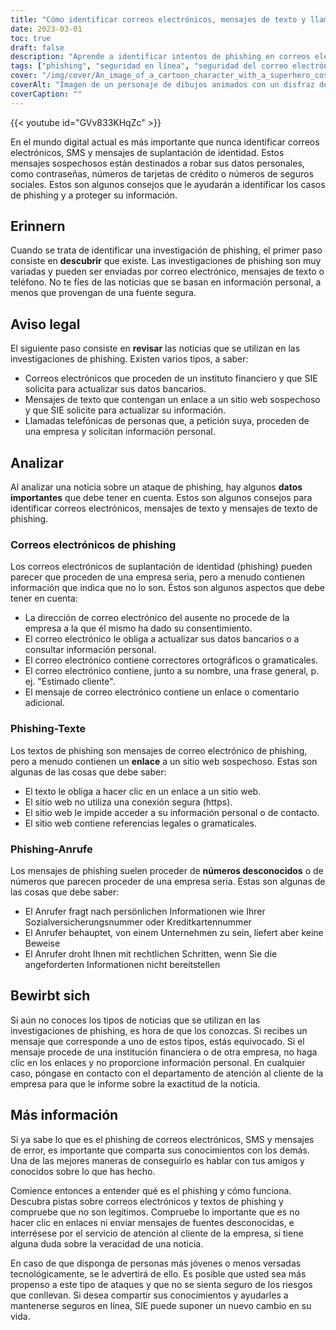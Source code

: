 ```yaml
---
title: "Cómo identificar correos electrónicos, mensajes de texto y llamadas de phishing"
date: 2023-03-01
toc: true
draft: false
description: "Aprende a identificar intentos de phishing en correos electrónicos, textos y llamadas para mantener a salvo tu información personal".
tags: ["phishing", "seguridad en línea", "seguridad del correo electrónico", "ciberseguridad", "seguridad en Internet", "correos electrónicos de phishing", "mensajes de texto de phishing", "llamadas de phishing", "amenazas digitales", "robo de identidad", "protección de datos", "fraude en línea", "estafas en línea", "privacidad en línea", "consejos de seguridad en línea", "ciberdelincuencia", "seguridad de la información", "seguridad de contraseñas", "seguridad de datos", "concienciación sobre seguridad"].
cover: "/img/cover/An_image_of_a_cartoon_character_with_a_superhero_costume.png"
coverAlt: "Imagen de un personaje de dibujos animados con un disfraz de superhéroe y un escudo bloqueando una caña de pescar con un correo electrónico de phishing".
coverCaption: ""
---
```


{{< youtube id="GVv833KHqZc" >}}
 
 
 En el mundo digital actual es más importante que nunca identificar correos electrónicos, SMS y mensajes de suplantación de identidad. Estos mensajes sospechosos están destinados a robar sus datos personales, como contraseñas, números de tarjetas de crédito o números de seguros sociales. Estos son algunos consejos que le ayudarán a identificar los casos de phishing y a proteger su información.
 
 ## Erinnern
 
 Cuando se trata de identificar una investigación de phishing, el primer paso consiste en **descubrir** que existe. Las investigaciones de phishing son muy variadas y pueden ser enviadas por correo electrónico, mensajes de texto o teléfono. No te fíes de las noticias que se basan en información personal, a menos que provengan de una fuente segura.
 
 ## Aviso legal
 
 El siguiente paso consiste en **revisar** las noticias que se utilizan en las investigaciones de phishing. Existen varios tipos, a saber:
 
 - Correos electrónicos que proceden de un instituto financiero y que SIE solicita para actualizar sus datos bancarios.
 - Mensajes de texto que contengan un enlace a un sitio web sospechoso y que SIE solicite para actualizar su información.
 - Llamadas telefónicas de personas que, a petición suya, proceden de una empresa y solicitan información personal.
 
 ## Analizar
 
 Al analizar una noticia sobre un ataque de phishing, hay algunos **datos importantes** que debe tener en cuenta. Estos son algunos consejos para identificar correos electrónicos, mensajes de texto y mensajes de texto de phishing.
 
 ### Correos electrónicos de phishing
 
 Los correos electrónicos de suplantación de identidad (phishing) pueden parecer que proceden de una empresa seria, pero a menudo contienen información que indica que no lo son. Éstos son algunos aspectos que debe tener en cuenta:
 
 - La dirección de correo electrónico del ausente no procede de la empresa a la que él mismo ha dado su consentimiento.
 - El correo electrónico le obliga a actualizar sus datos bancarios o a consultar información personal.
 - El correo electrónico contiene correctores ortográficos o gramaticales.
 - El correo electrónico contiene, junto a su nombre, una frase general, p. ej. "Estimado cliente".
 - El mensaje de correo electrónico contiene un enlace o comentario adicional.
 
 ### Phishing-Texte
 
 Los textos de phishing son mensajes de correo electrónico de phishing, pero a menudo contienen un **enlace** a un sitio web sospechoso. Estas son algunas de las cosas que debe saber:
 
 - El texto le obliga a hacer clic en un enlace a un sitio web.
 - El sitio web no utiliza una conexión segura (https).
 - El sitio web le impide acceder a su información personal o de contacto.
 - El sitio web contiene referencias legales o gramaticales.
 
 ### Phishing-Anrufe
 
 Los mensajes de phishing suelen proceder de **números desconocidos** o de números que parecen proceder de una empresa seria. Estas son algunas de las cosas que debe saber:
 
 - El Anrufer fragt nach persönlichen Informationen wie Ihrer Sozialversicherungsnummer oder Kreditkartennummer
 - El Anrufer behauptet, von einem Unternehmen zu sein, liefert aber keine Beweise
 - El Anrufer droht Ihnen mit rechtlichen Schritten, wenn Sie die angeforderten Informationen nicht bereitstellen
 
 ## Bewirbt sich
 
 Si aún no conoces los tipos de noticias que se utilizan en las investigaciones de phishing, es hora de que los conozcas. Si recibes un mensaje que corresponde a uno de estos tipos, estás equivocado. Si el mensaje procede de una institución financiera o de otra empresa, no haga clic en los enlaces y no proporcione información personal. En cualquier caso, póngase en contacto con el departamento de atención al cliente de la empresa para que le informe sobre la exactitud de la noticia.
 
 ## Más información
 
 Si ya sabe lo que es el phishing de correos electrónicos, SMS y mensajes de error, es importante que comparta sus conocimientos con los demás. Una de las mejores maneras de conseguirlo es hablar con tus amigos y conocidos sobre lo que has hecho.
 
 Comience entonces a entender qué es el phishing y cómo funciona. Descubra pistas sobre correos electrónicos y textos de phishing y compruebe que no son legítimos. Compruebe lo importante que es no hacer clic en enlaces ni enviar mensajes de fuentes desconocidas, e interrésese por el servicio de atención al cliente de la empresa, si tiene alguna duda sobre la veracidad de una noticia.
 
 En caso de que disponga de personas más jóvenes o menos versadas tecnológicamente, se le advertirá de ello. Es posible que usted sea más propenso a este tipo de ataques y que no se sienta seguro de los riesgos que conllevan. Si desea compartir sus conocimientos y ayudarles a mantenerse seguros en línea, SIE puede suponer un nuevo cambio en su vida.
